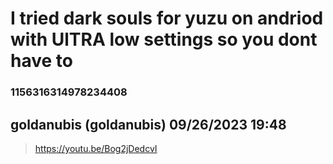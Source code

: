 # I tried dark souls for yuzu on andriod with UlTRA low settings so you dont have to
### 1156316314978234408
## goldanubis (goldanubis) 09/26/2023 19:48 

> https://youtu.be/Bog2jDedcvI

